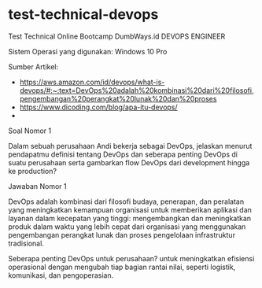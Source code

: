# test-technical-devops
Test Technical Online Bootcamp DumbWays.id DEVOPS ENGINEER

Sistem Operasi yang digunakan: Windows 10 Pro

Sumber Artikel:
- https://aws.amazon.com/id/devops/what-is-devops/#:~:text=DevOps%20adalah%20kombinasi%20dari%20filosofi,pengembangan%20perangkat%20lunak%20dan%20proses
- https://www.dicoding.com/blog/apa-itu-devops/
- 


Soal Nomor 1

Dalam sebuah perusahaan Andi bekerja sebagai DevOps, jelaskan menurut pendapatmu definisi tentang DevOps dan seberapa penting DevOps di suatu perusahaan serta gambarkan flow DevOps dari development hingga ke production?

Jawaban Nomor 1

DevOps adalah kombinasi dari filosofi budaya, penerapan, dan peralatan yang meningkatkan kemampuan organisasi untuk memberikan aplikasi dan layanan dalam kecepatan yang tinggi: mengembangkan dan meningkatkan produk dalam waktu yang lebih cepat dari organisasi yang menggunakan pengembangan perangkat lunak dan proses pengelolaan infrastruktur tradisional.

Seberapa penting DevOps untuk perusahaan? untuk meningkatkan efisiensi operasional dengan mengubah tiap bagian rantai nilai, seperti logistik, komunikasi, dan pengoperasian.
